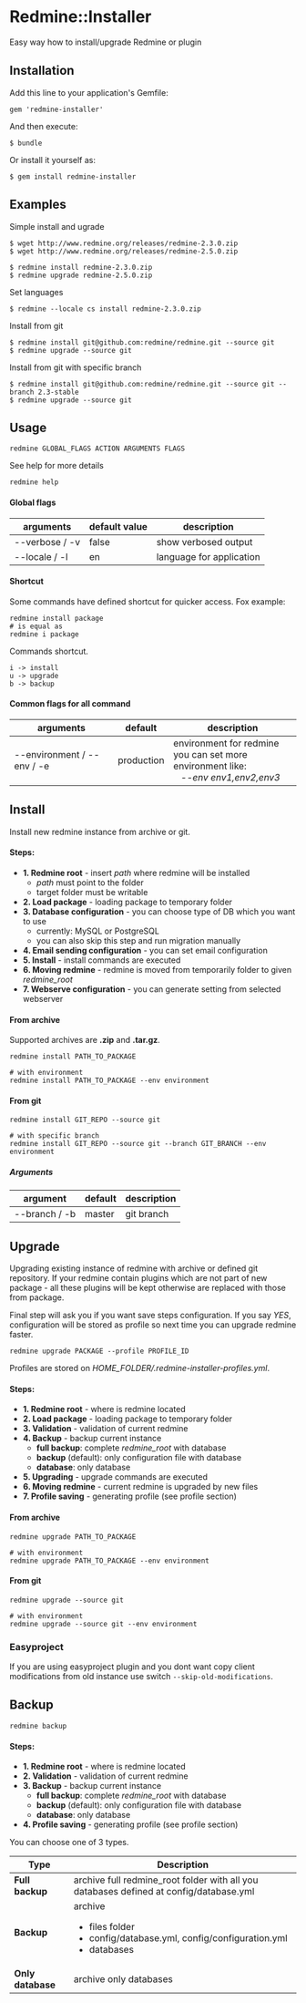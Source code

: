 # Redmine::Installer

Easy way how to install/upgrade Redmine or plugin

## Installation

Add this line to your application's Gemfile:

```
gem 'redmine-installer'
```

And then execute:

```
$ bundle
```

Or install it yourself as:

```
$ gem install redmine-installer
```

## Examples

Simple install and ugrade

```
$ wget http://www.redmine.org/releases/redmine-2.3.0.zip
$ wget http://www.redmine.org/releases/redmine-2.5.0.zip

$ redmine install redmine-2.3.0.zip
$ redmine upgrade redmine-2.5.0.zip
```

Set languages

```
$ redmine --locale cs install redmine-2.3.0.zip
```

Install from git

```
$ redmine install git@github.com:redmine/redmine.git --source git
$ redmine upgrade --source git
```

Install from git with specific branch

```
$ redmine install git@github.com:redmine/redmine.git --source git --branch 2.3-stable
$ redmine upgrade --source git
```

## Usage

```
redmine GLOBAL_FLAGS ACTION ARGUMENTS FLAGS
```

See help for more details

```
redmine help
```

#### Global flags

<table>
  <thead>
    <tr>
      <th>arguments</th>
      <th>default value</th>
      <th>description</th>
    </tr>
  </thead>
  <tbody>
    <tr>
      <td>--verbose / -v</td>
      <td>false</td>
      <td>show verbosed output</td>
    </tr>
    <tr>
      <td>--locale / -l</td>
      <td>en</td>
      <td>language for application</td>
    </tr>
  </tbody>
</table>


#### Shortcut

Some commands have defined shortcut for quicker access. Fox example:

```
redmine install package
# is equal as
redmine i package
```

Commands shortcut.

```
i -> install
u -> upgrade
b -> backup
```

#### Common flags for all command

<table>
  <thead>
    <tr>
      <th>arguments</th>
      <th>default</th>
      <th>description</th>
    </tr>
  </thead>
  <tbody>
    <tr>
      <td>--environment / --env / -e</td>
      <td>production</td>
      <td>
        environment for redmine<br>
        you can set more environment like: <br>
        &nbsp;&nbsp;&nbsp;<i>--env env1,env2,env3</i>
      </td>
    </tr>
  </tbody>
</table>

## Install

Install new redmine instance from archive or git.

#### Steps:

- **1. Redmine root** - insert _path_ where redmine will be installed
	- _path_ must point to the folder
	- target folder must be writable
- **2. Load package** - loading package to temporary folder
- **3. Database configuration** - you can choose type of DB which you want to use
	- currently: MySQL or PostgreSQL
	- you can also skip this step and run migration manually
- **4. Email sending configuration** - you can set email configuration
- **5. Install** - install commands are executed
- **6. Moving redmine** - redmine is moved from temporarily folder to given _redmine\_root_
- **7. Webserve configuration** - you can generate setting from selected webserver

#### From archive

Supported archives are **.zip** and **.tar.gz**.

```
redmine install PATH_TO_PACKAGE

# with environment
redmine install PATH_TO_PACKAGE --env environment
```

#### From git

```
redmine install GIT_REPO --source git

# with specific branch
redmine install GIT_REPO --source git --branch GIT_BRANCH --env environment
```

##### Arguments

<table>
  <thead>
    <tr>
      <th>argument</th>
      <th>default</th>
      <th>description</th>
    </tr>
  </thead>
  <tbody>
    <tr>
      <td>--branch / -b</td>
      <td>master</td>
      <td>
        git branch
      </td>
    </tr>
  </tbody>
</table>


## Upgrade

Upgrading existing instance of redmine with archive or defined git repository. If your redmine contain plugins which are not part of new package - all these plugins will be kept otherwise are replaced with those from package.

Final step will ask you if you want save steps configuration. If you say _YES_, configuration will be stored as profile so next time you can upgrade redmine faster.

```
redmine upgrade PACKAGE --profile PROFILE_ID
```

Profiles are stored on *HOME_FOLDER/.redmine-installer-profiles.yml*.

#### Steps:

- **1. Redmine root** - where is redmine located
- **2. Load package** -  loading package to temporary folder
- **3. Validation** - validation of current redmine
- **4. Backup** - backup current instance
	- **full backup**: complete _redmine\_root_ with database
	- **backup** (default): only configuration file with database
	- **database**: only database
- **5. Upgrading** - upgrade commands are executed
- **6. Moving redmine** - current redmine is upgraded by new files
- **7. Profile saving** - generating profile (see profile section)


#### From archive

```
redmine upgrade PATH_TO_PACKAGE

# with environment
redmine upgrade PATH_TO_PACKAGE --env environment
```

#### From git

```
redmine upgrade --source git

# with environment
redmine upgrade --source git --env environment
```

### Easyproject

If you are using easyproject plugin and you dont want copy client modifications from old instance use switch `--skip-old-modifications`.


## Backup

```
redmine backup
```

#### Steps:

- **1. Redmine root** - where is redmine located
- **2. Validation** - validation of current redmine
- **3. Backup** - backup current instance
	- **full backup**: complete _redmine\_root_ with database
	- **backup** (default): only configuration file with database
	- **database**: only database
- **4. Profile saving** - generating profile (see profile section)

You can choose one of 3 types.

<table>
  <thead>
    <tr>
      <th>Type</th>
      <th>Description</th>
    </tr>
  </thead>
  <tbody>
    <tr>
      <td><b>Full backup</b></td>
      <td>archive full redmine_root folder with all you databases defined at config/database.yml</td>
    </tr>
    <tr>
      <td><b>Backup</b></td>
      <td>
        archive
        <ul>
          <li>files folder</li>
          <li>config/database.yml, config/configuration.yml</li>
          <li>databases</li>
        </ul>
      </td>
    </tr>
    <tr>
      <td><b>Only database</b></td>
      <td>archive only databases</td>
    </tr>
  </tbody>
</table>
